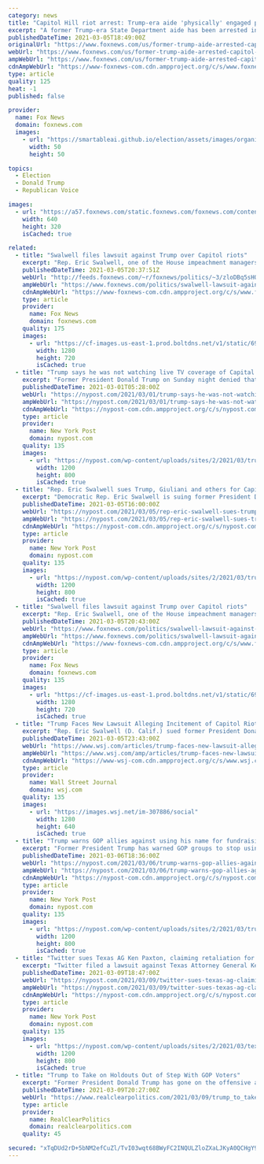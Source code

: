 ```yaml
---
category: news
title: "Capitol Hill riot arrest: Trump-era aide 'physically' engaged police during chaos, FBI says"
excerpt: "A former Trump-era State Department aide has been arrested in connection to the Capitol Hill riot, the FBI confirmed to Fox News on Friday."
publishedDateTime: 2021-03-05T18:49:00Z
originalUrl: "https://www.foxnews.com/us/former-trump-aide-arrested-capitol-hill-riot-fbi-says"
webUrl: "https://www.foxnews.com/us/former-trump-aide-arrested-capitol-hill-riot-fbi-says"
ampWebUrl: "https://www.foxnews.com/us/former-trump-aide-arrested-capitol-hill-riot-fbi-says.amp"
cdnAmpWebUrl: "https://www-foxnews-com.cdn.ampproject.org/c/s/www.foxnews.com/us/former-trump-aide-arrested-capitol-hill-riot-fbi-says.amp"
type: article
quality: 125
heat: -1
published: false

provider:
  name: Fox News
  domain: foxnews.com
  images:
    - url: "https://smartableai.github.io/election/assets/images/organizations/foxnews.com-50x50.jpg"
      width: 50
      height: 50

topics:
  - Election
  - Donald Trump
  - Republican Voice

images:
  - url: "https://a57.foxnews.com/static.foxnews.com/foxnews.com/content/uploads/2021/03/640/320/MAGA-FBI.jpg?ve=1&tl=1"
    width: 640
    height: 320
    isCached: true

related:
  - title: "Swalwell files lawsuit against Trump over Capitol riots"
    excerpt: "Rep. Eric Swalwell, one of the House impeachment managers, filed a lawsuit against former President Trump saying he must be held financially responsible for destruction on Jan. 6 when a pro-Trump mob stormed the Capitol."
    publishedDateTime: 2021-03-05T20:37:51Z
    webUrl: "http://feeds.foxnews.com/~r/foxnews/politics/~3/zloDBq5sHQk/swalwell-lawsuit-against-trump-republicans-capitol-riots"
    ampWebUrl: "https://www.foxnews.com/politics/swalwell-lawsuit-against-trump-republicans-capitol-riots.amp"
    cdnAmpWebUrl: "https://www-foxnews-com.cdn.ampproject.org/c/s/www.foxnews.com/politics/swalwell-lawsuit-against-trump-republicans-capitol-riots.amp"
    type: article
    provider:
      name: Fox News
      domain: foxnews.com
    quality: 175
    images:
      - url: "https://cf-images.us-east-1.prod.boltdns.net/v1/static/694940094001/bc4e6da5-3c10-4062-a7aa-5b61dd7b3a97/34ddb130-8200-47fc-b4bd-3d32c1cb6d83/1280x720/match/image.jpg"
        width: 1280
        height: 720
        isCached: true
  - title: "Trump says he was not watching live TV coverage of Capital Hill riot"
    excerpt: "Former President Donald Trump on Sunday night denied that he was watching live television coverage of the deadly Capitol Hill riot. Trump was responding to a Washington Post story that claimed he"
    publishedDateTime: 2021-03-01T05:28:00Z
    webUrl: "https://nypost.com/2021/03/01/trump-says-he-was-not-watching-live-tv-coverage-of-capital-hill-riot/"
    ampWebUrl: "https://nypost.com/2021/03/01/trump-says-he-was-not-watching-live-tv-coverage-of-capital-hill-riot/amp/"
    cdnAmpWebUrl: "https://nypost-com.cdn.ampproject.org/c/s/nypost.com/2021/03/01/trump-says-he-was-not-watching-live-tv-coverage-of-capital-hill-riot/amp/"
    type: article
    provider:
      name: New York Post
      domain: nypost.com
    quality: 135
    images:
      - url: "https://nypost.com/wp-content/uploads/sites/2/2021/03/trump-cpac.jpg?quality=90&strip=all&w=1200"
        width: 1200
        height: 800
        isCached: true
  - title: "Rep. Eric Swalwell sues Trump, Giuliani and others for Capitol riot"
    excerpt: "Democratic Rep. Eric Swalwell is suing former President Donald Trump, his son Donald Trump Jr., Rudy Giuliani and Rep. Mo Brooks, claiming they incited the Jan. 6 Capitol riot and violated civil"
    publishedDateTime: 2021-03-05T16:00:00Z
    webUrl: "https://nypost.com/2021/03/05/rep-eric-swalwell-sues-trump-giuliani-for-capitol-riot/"
    ampWebUrl: "https://nypost.com/2021/03/05/rep-eric-swalwell-sues-trump-giuliani-for-capitol-riot/amp/"
    cdnAmpWebUrl: "https://nypost-com.cdn.ampproject.org/c/s/nypost.com/2021/03/05/rep-eric-swalwell-sues-trump-giuliani-for-capitol-riot/amp/"
    type: article
    provider:
      name: New York Post
      domain: nypost.com
    quality: 135
    images:
      - url: "https://nypost.com/wp-content/uploads/sites/2/2021/03/trump-swal-rudy.jpg?quality=90&strip=all&w=1200"
        width: 1200
        height: 800
        isCached: true
  - title: "Swalwell files lawsuit against Trump over Capitol riots"
    excerpt: "Rep. Eric Swalwell, one of the House impeachment managers, filed a lawsuit against former President Trump saying he must be held financially responsible for destruction on Jan. 6 when a pro-Trump mob stormed the Capitol."
    publishedDateTime: 2021-03-05T20:43:00Z
    webUrl: "https://www.foxnews.com/politics/swalwell-lawsuit-against-trump-republicans-capitol-riots"
    ampWebUrl: "https://www.foxnews.com/politics/swalwell-lawsuit-against-trump-republicans-capitol-riots.amp"
    cdnAmpWebUrl: "https://www-foxnews-com.cdn.ampproject.org/c/s/www.foxnews.com/politics/swalwell-lawsuit-against-trump-republicans-capitol-riots.amp"
    type: article
    provider:
      name: Fox News
      domain: foxnews.com
    quality: 135
    images:
      - url: "https://cf-images.us-east-1.prod.boltdns.net/v1/static/694940094001/bc4e6da5-3c10-4062-a7aa-5b61dd7b3a97/34ddb130-8200-47fc-b4bd-3d32c1cb6d83/1280x720/match/image.jpg"
        width: 1280
        height: 720
        isCached: true
  - title: "Trump Faces New Lawsuit Alleging Incitement of Capitol Riot"
    excerpt: "Rep. Eric Swalwell (D. Calif.) sued former President Donald Trump, Donald Trump Jr., Rudy Giuliani and Rep. Mo Brooks (R., Ala.) on allegations they conspired to incite the Capitol riot on Jan. 6."
    publishedDateTime: 2021-03-05T23:43:00Z
    webUrl: "https://www.wsj.com/articles/trump-faces-new-lawsuit-alleging-incitement-of-capitol-riot-11614965456"
    ampWebUrl: "https://www.wsj.com/amp/articles/trump-faces-new-lawsuit-alleging-incitement-of-capitol-riot-11614965456"
    cdnAmpWebUrl: "https://www-wsj-com.cdn.ampproject.org/c/s/www.wsj.com/amp/articles/trump-faces-new-lawsuit-alleging-incitement-of-capitol-riot-11614965456"
    type: article
    provider:
      name: Wall Street Journal
      domain: wsj.com
    quality: 135
    images:
      - url: "https://images.wsj.net/im-307886/social"
        width: 1280
        height: 640
        isCached: true
  - title: "Trump warns GOP allies against using his name for fundraising"
    excerpt: "Former President Trump has warned GOP groups to stop using his name and likeness for fundraising, a source confirmed to The Post. Trump’s attorneys fired off a letter Friday to the"
    publishedDateTime: 2021-03-06T18:36:00Z
    webUrl: "https://nypost.com/2021/03/06/trump-warns-gop-allies-against-using-his-name-for-fundraising/"
    ampWebUrl: "https://nypost.com/2021/03/06/trump-warns-gop-allies-against-using-his-name-for-fundraising/amp/"
    cdnAmpWebUrl: "https://nypost-com.cdn.ampproject.org/c/s/nypost.com/2021/03/06/trump-warns-gop-allies-against-using-his-name-for-fundraising/amp/"
    type: article
    provider:
      name: New York Post
      domain: nypost.com
    quality: 135
    images:
      - url: "https://nypost.com/wp-content/uploads/sites/2/2021/03/trump-3.jpg?quality=90&strip=all&w=1200"
        width: 1200
        height: 800
        isCached: true
  - title: "Twitter sues Texas AG Ken Paxton, claiming retaliation for Trump ban"
    excerpt: "Twitter filed a lawsuit against Texas Attorney General Ken Paxton, claiming the Republican used his office to retaliate against it for banning the account of former President Donald Trump"
    publishedDateTime: 2021-03-09T18:47:00Z
    webUrl: "https://nypost.com/2021/03/09/twitter-sues-texas-ag-claiming-retaliation-for-trump-ban/"
    ampWebUrl: "https://nypost.com/2021/03/09/twitter-sues-texas-ag-claiming-retaliation-for-trump-ban/amp/"
    cdnAmpWebUrl: "https://nypost-com.cdn.ampproject.org/c/s/nypost.com/2021/03/09/twitter-sues-texas-ag-claiming-retaliation-for-trump-ban/amp/"
    type: article
    provider:
      name: New York Post
      domain: nypost.com
    quality: 135
    images:
      - url: "https://nypost.com/wp-content/uploads/sites/2/2021/03/texas-ken-paxton-003.jpg?quality=90&strip=all&w=1200"
        width: 1200
        height: 800
        isCached: true
  - title: "Trump to Take on Holdouts Out of Step With GOP Voters"
    excerpt: "Former President Donald Trump has gone on the offensive against the GOP establishment. But will he strike a deathblow during the midterms? Read Full Article »"
    publishedDateTime: 2021-03-09T20:27:00Z
    webUrl: "https://www.realclearpolitics.com/2021/03/09/trump_to_take_on_holdouts_out_of_step_with_gop_voters_537844.html#!"
    type: article
    provider:
      name: RealClearPolitics
      domain: realclearpolitics.com
    quality: 45

secured: "xTqDUd2rD+5bNM2efCuZl/TvI03wqt68BWyFC2INQULZloZXaLJKyA0QCHgY9KjQfse09eJurJgm0LjfWbj8hSUEukwjV0XA7PE1UR7/6OihUjhYNs+tsx4KBXFO4rdnnMU76nHUnhPCoMAiTmajm2jE6dStP95aG9uS0AkKYBMe1/nOdvKww+iOQHSoCX1G0sKFLYmfuYcrg09fZ7bCS9E3GMvfMvzuCOL9FTrC4zgwMF2j7/JKfXUYTJGX1NgpARIxLfxWuXlfapyUXMZjMqXlcMwmjVDKYRyD83M8GVVEqM6FUevEpD9Toc3q+JbKCwl0ZRFFf7NAry7OcPgz3c7LmfOAOv6KKi78RtYwXyY=;13Le/2cmEAW30t6oK9B3Rg=="
---
```


